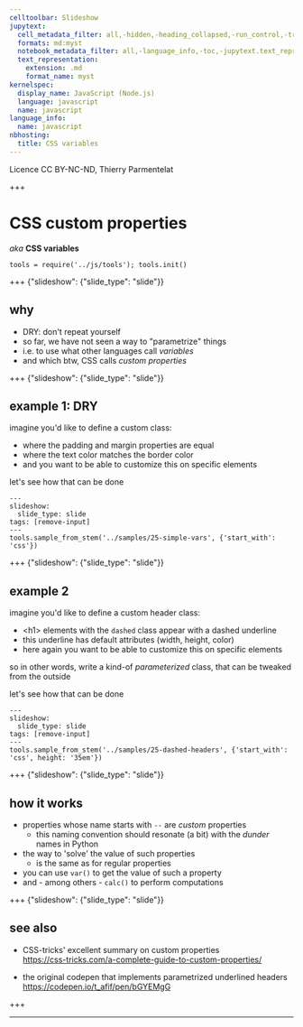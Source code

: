 ```yaml
---
celltoolbar: Slideshow
jupytext:
  cell_metadata_filter: all,-hidden,-heading_collapsed,-run_control,-trusted
  formats: md:myst
  notebook_metadata_filter: all,-language_info,-toc,-jupytext.text_representation.jupytext_version,-jupytext.text_representation.format_version
  text_representation:
    extension: .md
    format_name: myst
kernelspec:
  display_name: JavaScript (Node.js)
  language: javascript
  name: javascript
language_info:
  name: javascript
nbhosting:
  title: CSS variables
---
```


Licence CC BY-NC-ND, Thierry Parmentelat

+++

# CSS custom properties

*aka* **CSS variables**

```{code-cell}
tools = require('../js/tools'); tools.init()
```

+++ {"slideshow": {"slide_type": "slide"}}

## why

* DRY: don't repeat yourself
* so far, we have not seen a way to "parametrize" things
* i.e. to use what other languages call *variables*
* and which btw, CSS calls *custom properties*

+++ {"slideshow": {"slide_type": "slide"}}

## example 1: DRY

imagine you'd like to define a custom class:

* where the padding and margin properties are equal
* where the text color matches the border color
* and you want to be able to customize this on specific elements

let's see how that can be done

```{code-cell}
---
slideshow:
  slide_type: slide
tags: [remove-input]
---
tools.sample_from_stem('../samples/25-simple-vars', {'start_with': 'css'})
```

+++ {"slideshow": {"slide_type": "slide"}}

## example 2

imagine you'd like to define a custom header class:

* &lt;h1&gt; elements with the `dashed` class appear with a dashed underline
* this underline has default attributes (width, height, color)
* here again you want to be able to customize this on specific elements

so in other words, write a kind-of *parameterized* class, that can be tweaked from the outside  

let's see how that can be done

```{code-cell}
---
slideshow:
  slide_type: slide
tags: [remove-input]
---
tools.sample_from_stem('../samples/25-dashed-headers', {'start_with': 'css', height: '35em'})
```

+++ {"slideshow": {"slide_type": "slide"}}

## how it works

* properties whose name starts with `--` are *custom* properties
  * this naming convention should resonate (a bit) with the *dunder* names in Python
* the way to 'solve' the value of such properties  
  * is the same as for regular properties
* you can use `var()` to get the value of such a property
* and - among others - `calc()` to perform computations

+++ {"slideshow": {"slide_type": "slide"}}

## see also

* CSS-tricks' excellent summary on custom properties  
  <https://css-tricks.com/a-complete-guide-to-custom-properties/>

* the original codepen that implements parametrized underlined headers  
  <https://codepen.io/t_afif/pen/bGYEMgG>

+++

****
